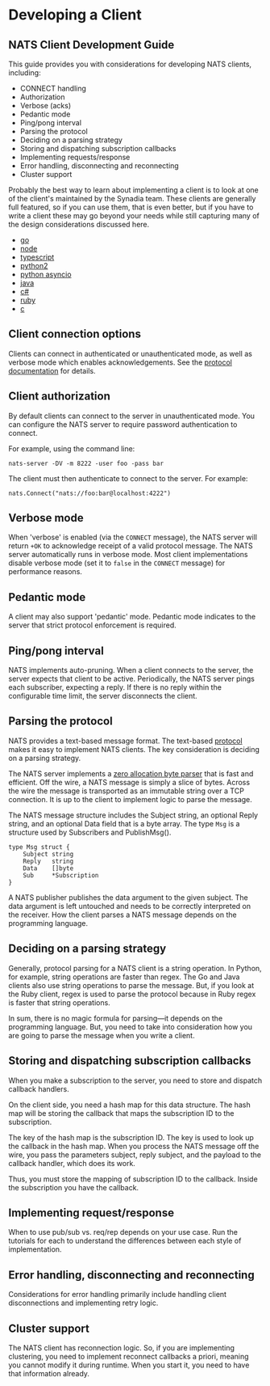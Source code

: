 # Developing a Client

## NATS Client Development Guide

This guide provides you with considerations for developing NATS clients, including:

* CONNECT handling
* Authorization
* Verbose \(acks\)
* Pedantic mode
* Ping/pong interval
* Parsing the protocol
* Deciding on a parsing strategy
* Storing and dispatching subscription callbacks
* Implementing requests/response
* Error handling, disconnecting and reconnecting
* Cluster support

Probably the best way to learn about implementing a client is to look at one of the client's maintained by the Synadia team. These clients are generally full featured, so if you can use them, that is even better, but if you have to write a client these may go beyond your needs while still capturing many of the design considerations discussed here.

* [go](https://github.com/nats-io/nats.go)
* [node](https://github.com/nats-io/nats.js)
* [typescript](https://github.com/nats-io/nats.ts)
* [python2](https://github.com/nats-io/nats.py2)
* [python asyncio](https://github.com/nats-io/nats.py)
* [java](https://github.com/nats-io/nats.java)
* [c\#](https://github.com/nats-io/nats.net)
* [ruby](https://github.com/nats-io/nats.rb)
* [c](https://github.com/nats-io/nats.c)

## Client connection options

Clients can connect in authenticated or unauthenticated mode, as well as verbose mode which enables acknowledgements. See the [protocol documentation](./#connect) for details.

## Client authorization

By default clients can connect to the server in unauthenticated mode. You can configure the NATS server to require password authentication to connect.

For example, using the command line:

```text
nats-server -DV -m 8222 -user foo -pass bar
```

The client must then authenticate to connect to the server. For example:

```text
nats.Connect("nats://foo:bar@localhost:4222")
```

## Verbose mode

When 'verbose' is enabled \(via the `CONNECT` message\), the NATS server will return `+OK` to acknowledge receipt of a valid protocol message. The NATS server automatically runs in verbose mode. Most client implementations disable verbose mode \(set it to `false` in the `CONNECT` message\) for performance reasons.

## Pedantic mode

A client may also support 'pedantic' mode. Pedantic mode indicates to the server that strict protocol enforcement is required.

## Ping/pong interval

NATS implements auto-pruning. When a client connects to the server, the server expects that client to be active. Periodically, the NATS server pings each subscriber, expecting a reply. If there is no reply within the configurable time limit, the server disconnects the client.

## Parsing the protocol

NATS provides a text-based message format. The text-based [protocol](https://github.com/gcolliso/docs_glc/tree/e6da4dc7d40245bae36bc27f2ceb5095a63f1c49/documentation/internals/nats-protocol/README.md) makes it easy to implement NATS clients. The key consideration is deciding on a parsing strategy.

The NATS server implements a [zero allocation byte parser](https://youtu.be/ylRKac5kSOk?t=10m46s) that is fast and efficient. Off the wire, a NATS message is simply a slice of bytes. Across the wire the message is transported as an immutable string over a TCP connection. It is up to the client to implement logic to parse the message.

The NATS message structure includes the Subject string, an optional Reply string, and an optional Data field that is a byte array. The type `Msg` is a structure used by Subscribers and PublishMsg\(\).

```text
type Msg struct {
    Subject string
    Reply   string
    Data    []byte
    Sub     *Subscription
}
```

A NATS publisher publishes the data argument to the given subject. The data argument is left untouched and needs to be correctly interpreted on the receiver. How the client parses a NATS message depends on the programming language.

## Deciding on a parsing strategy

Generally, protocol parsing for a NATS client is a string operation. In Python, for example, string operations are faster than regex. The Go and Java clients also use string operations to parse the message. But, if you look at the Ruby client, regex is used to parse the protocol because in Ruby regex is faster that string operations.

In sum, there is no magic formula for parsing—it depends on the programming language. But, you need to take into consideration how you are going to parse the message when you write a client.

## Storing and dispatching subscription callbacks

When you make a subscription to the server, you need to store and dispatch callback handlers.

On the client side, you need a hash map for this data structure. The hash map will be storing the callback that maps the subscription ID to the subscription.

The key of the hash map is the subscription ID. The key is used to look up the callback in the hash map. When you process the NATS message off the wire, you pass the parameters subject, reply subject, and the payload to the callback handler, which does its work.

Thus, you must store the mapping of subscription ID to the callback. Inside the subscription you have the callback.

## Implementing request/response

When to use pub/sub vs. req/rep depends on your use case. Run the tutorials for each to understand the differences between each style of implementation.

## Error handling, disconnecting and reconnecting

Considerations for error handling primarily include handling client disconnections and implementing retry logic.

## Cluster support

The NATS client has reconnection logic. So, if you are implementing clustering, you need to implement reconnect callbacks a priori, meaning you cannot modify it during runtime. When you start it, you need to have that information already.

